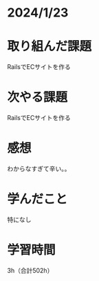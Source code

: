 # 2024/1/23
# 取り組んだ課題
RailsでECサイトを作る

# 次やる課題
RailsでECサイトを作る

# 感想
わからなすぎて辛い。。

# 学んだこと
特になし

# 学習時間
3h（合計502h）

